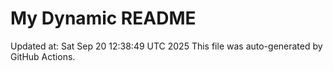 # My Dynamic README
Updated at: Sat Sep 20 12:38:49 UTC 2025
This file was auto-generated by GitHub Actions.
